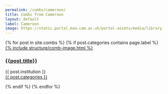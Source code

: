 ```yaml
---
permalink: /combs/cameroon/
title: Combs from Cameroon
layout: default
label: Cameroon
image: https://static.portal.maa.cam.ac.uk/portal-assets/media/library_images/thumbnail/666080_1921.303_001.png
---
```

<div class="container mb-3">
  <div class="row">
  {% for post in site.combs %}
    {% if post.categories contains page.label %}
    <div class="col-md-4 mb-3">
      <div class="card h-100" >
        <a href="{{ post.url }}" class="stretched-link">
        {% include structure/comb-image.html %}
        </a>
        <div class="card-body">
          <h3 class="lead mt-2">
            <a href="{{ post.url }}" class="stretched-link">{{post.title}}</a>
          </h3>
          <p>
            {{ post.institution }}<br/>
            <a href="btn btn-info">{{ post.categories }}</a>
          </p>
        </div>
      </div>
    </div>
    {% endif %}
  {% endfor %}
  </div>
</div>
